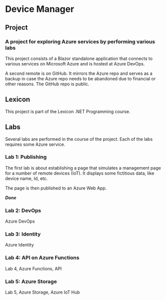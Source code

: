 # Device Manager

## Project

### A project for exploring Azure services by performing various labs

This project consists of a Blazor standalone application that connects to various services on Microsoft Azure and is hosted at Azure DevOps.

A second remote is on GitHub. It mirrors the Azure repo and serves as a backup in case the Azure repo needs to be abandoned due to financial or other reasons. The GitHub repo is public.

## Lexicon

This project is part of the Lexicon .NET Programming course.

## Labs

Several labs are performed in the course of the project. Each of the labs requires some Azure service. 

### Lab 1: Publishing

The first lab is about establishing a page that simulates a management page for a number of remote devices (IoT). It displays some fictitious data, like device name, Id, etc.

The page is then published to an Azure Web App.

***Done***

### Lab 2: DevOps

Azure DevOps

### Lab 3: Identity

Azure Identity

### Lab 4: API on Azure Functions

Lab 4, Azure Functions, API

### Lab 5: Azure Storage

Lab 5, Azure Storage, Azure IoT Hub
